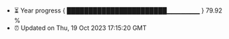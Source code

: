 - ⏳ Year progress { ███████████████████████▁▁▁▁▁▁▁ } 79.92 %
- ⏰ Updated on Thu, 19 Oct 2023 17:15:20 GMT

